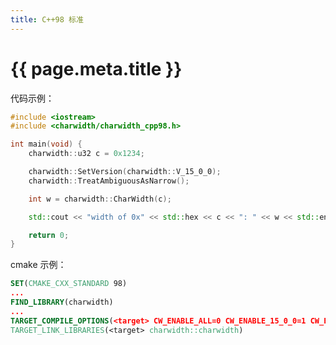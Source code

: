 ```yaml
---
title: C++98 标准
---
```


# {{ page.meta.title }}

代码示例：
```C++ linenums="1"
#include <iostream>
#include <charwidth/charwidth_cpp98.h>

int main(void) {
	charwidth::u32 c = 0x1234;

	charwidth::SetVersion(charwidth::V_15_0_0);
	charwidth::TreatAmbiguousAsNarrow();

	int w = charwidth::CharWidth(c);

	std::cout << "width of 0x" << std::hex << c << ": " << w << std::endl;

	return 0;
}
```

cmake 示例：
```cmake linenums="1"
SET(CMAKE_CXX_STANDARD 98)
...
FIND_LIBRARY(charwidth)
...
TARGET_COMPILE_OPTIONS(<target> CW_ENABLE_ALL=0 CW_ENABLE_15_0_0=1 CW_ENABLE_16_0_0=1)
TARGET_LINK_LIBRARIES(<target> charwidth::charwidth)
```
